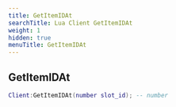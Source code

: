 ```yaml
---
title: GetItemIDAt
searchTitle: Lua Client GetItemIDAt
weight: 1
hidden: true
menuTitle: GetItemIDAt
---
```

## GetItemIDAt
```lua
Client:GetItemIDAt(number slot_id); -- number
```